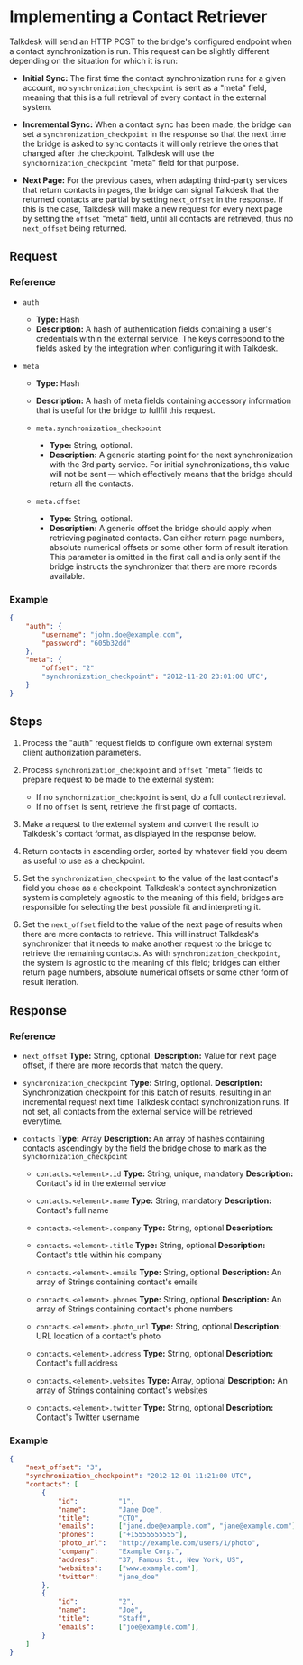 # Implementing a Contact Retriever

Talkdesk will send an HTTP POST to the bridge's configured endpoint when a contact synchronization is run. This request can be slightly different depending on the situation for which it is run:

* __Initial Sync:__ The first time the contact synchronization runs for a given account, no `synchronization_checkpoint` is sent as a "meta" field, meaning that this is a full retrieval of every contact in the external system.

* __Incremental Sync:__ When a contact sync has been made, the bridge can set a `synchronization_checkpoint` in the response so that the next time the bridge is asked to sync contacts it will only retrieve the ones that changed after the checkpoint. Talkdesk will use the `synchornization_checkpoint` "meta" field for that purpose.

* __Next Page:__ For the previous cases, when adapting third-party services that return contacts in pages, the bridge can signal Talkdesk that the returned contacts are partial by setting `next_offset` in the response. If this is the case, Talkdesk will make a new request for every next page by setting the `offset` "meta" field, until all contacts are retrieved, thus no `next_offset` being returned.

## Request

### Reference

* `auth`
    * **Type:** Hash
    * **Description:** A hash of authentication fields containing a user's credentials within the external service. The keys correspond to the fields asked by the integration when configuring it with Talkdesk.

* `meta`
    * **Type:** Hash
    * **Description:** A hash of meta fields containing accessory information that is useful for the bridge to fullfil this request.

    * `meta.synchronization_checkpoint`
        * **Type:** String, optional.
        * **Description:** A generic starting point for the next synchronization with the 3rd party service. For initial synchronizations, this value will not be sent — which effectively means that the bridge should return all the contacts.

    * `meta.offset`
        * **Type:** String, optional.
        * **Description:** A generic offset the bridge should apply when retrieving paginated contacts. Can either return page numbers, absolute numerical offsets or some other form of result iteration. This parameter is omitted in the first call and is only sent if the bridge instructs the synchronizer that there are more records available.

### Example

```json
{
    "auth": {
        "username": "john.doe@example.com",
        "password": "605b32dd"
    },
    "meta": {
        "offset": "2"
        "synchronization_checkpoint": "2012-11-20 23:01:00 UTC",
    }
}
```

## Steps

1. Process the "auth" request fields to configure own external system client authorization parameters.

2. Process `synchronization_checkpoint` and `offset` "meta" fields to prepare request to be made to the external system:

    * If no `synchornization_checkpoint` is sent, do a full contact retrieval.
    * If no `offset` is sent, retrieve the first page of contacts.

3. Make a request to the external system and convert the result to Talkdesk's contact format, as displayed in the response below.

4. Return contacts in ascending order, sorted by whatever field you deem as useful to use as a checkpoint.

5. Set the `synchronization_checkpoint` to the value of the last contact's field you chose as a checkpoint. Talkdesk's contact synchronization system is completely agnostic to the meaning of this field; bridges are responsible for selecting the best possible fit and interpreting it.

6. Set the `next_offset` field to the value of the next page of results when there are more contacts to retrieve. This will instruct Talkdesk's synchronizer that it needs to make another request to the bridge to retrieve the remaining contacts. As with `synchronization_checkpoint`, the system is agnostic to the meaning of this field; bridges can either return page numbers, absolute numerical offsets or some other form of result iteration.

## Response

### Reference

* `next_offset`
    **Type:** String, optional.
    **Description:** Value for next page offset, if there are more records that match the query.

* `synchronization_checkpoint`
    **Type:** String, optional.
    **Description:** Synchronization checkpoint for this batch of results, resulting in an incremental request next time Talkdesk contact synchronization runs. If not set, all contacts from the external service will be retrieved everytime.

* `contacts`
    **Type:** Array
    **Description:** An array of hashes containing contacts ascendingly by the field the bridge chose to mark as the `synchornization_checkpoint`

    * `contacts.<element>.id`
        **Type:** String, unique, mandatory
        **Description:** Contact's id in the external service

    * `contacts.<element>.name`
        **Type:** String, mandatory
        **Description:** Contact's full name

    * `contacts.<element>.company`
        **Type:** String, optional
        **Description:**

    * `contacts.<element>.title`
        **Type:** String, optional
        **Description:** Contact's title within his company

    * `contacts.<element>.emails`
        **Type:** String, optional
        **Description:** An array of Strings containing contact's emails

    * `contacts.<element>.phones`
        **Type:** String, optional
        **Description:** An array of Strings containing contact's phone numbers

    * `contacts.<element>.photo_url`
        **Type:** String, optional
        **Description:** URL location of a contact's photo

    * `contacts.<element>.address`
        **Type:** String, optional
        **Description:** Contact's full address

    * `contacts.<element>.websites`
        **Type:** Array, optional
        **Description:** An array of Strings containing contact's websites

    * `contacts.<element>.twitter`
        **Type:** String, optional
        **Description:** Contact's Twitter username

### Example

```json
{
    "next_offset": "3",
    "synchronization_checkpoint": "2012-12-01 11:21:00 UTC",
    "contacts": [
        {
            "id":          "1",
            "name":        "Jane Doe",
            "title":       "CTO",
            "emails":      ["jane.doe@example.com", "jane@example.com"],
            "phones":      ["+15555555555"],
            "photo_url":   "http://example.com/users/1/photo",
            "company":     "Example Corp.",
            "address":     "37, Famous St., New York, US",
            "websites":    ["www.example.com"],
            "twitter":     "jane_doe"
        },
        {
            "id":          "2",
            "name":        "Joe",
            "title":       "Staff",
            "emails":      ["joe@example.com"],
        }
    ]
}
```
